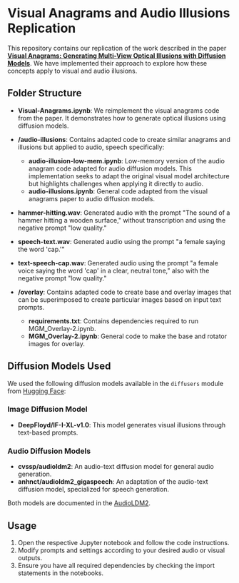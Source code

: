 # Visual Anagrams and Audio Illusions Replication

This repository contains our replication of the work described in the paper [**Visual Anagrams: Generating Multi-View Optical Illusions with Diffusion Models**](https://arxiv.org/pdf/2311.17919). We have implemented their approach to explore how these concepts apply to visual and audio illusions.

## Folder Structure
- **Visual-Anagrams.ipynb**: We reimplement the visual anagrams code from the paper. It demonstrates how to generate optical illusions using diffusion models.
  
- **/audio-illusions**: Contains adapted code to create similar anagrams and illusions but applied to audio, speech specifically:
  - **audio-illusion-low-mem.ipynb**: Low-memory version of the audio anagram code adapted for audio diffusion models. This implementation seeks to adapt the original visual model architecture but highlights challenges when applying it directly to audio.
  - **audio-illusions.ipynb**: General code adapted from the visual anagrams paper to audio diffusion models.

- **hammer-hitting.wav**: Generated audio with the prompt "The sound of a hammer hitting a wooden surface," without transcription and using the negative prompt "low quality."
- **speech-text.wav**: Generated audio using the prompt "a female saying the word 'cap.'"
- **text-speech-cap.wav**: Generated audio using the prompt "a female voice saying the word 'cap' in a clear, neutral tone," also with the negative prompt "low quality."

- **/overlay**: Contains adapted code to create base and overlay images that can be superimposed to create particular images based on input text prompts.
  - **requirements.txt**: Contains dependencies required to run MGM_Overlay-2.ipynb.
  - **MGM_Overlay-2.ipynb**: General code to make the base and rotator images for overlay.


## Diffusion Models Used
We used the following diffusion models available in the `diffusers` module from [Hugging Face](https://huggingface.co/):

### Image Diffusion Model
- **DeepFloyd/IF-I-XL-v1.0**: This model generates visual illusions through text-based prompts.

### Audio Diffusion Models
- **cvssp/audioldm2**: An audio-text diffusion model for general audio generation.
- **anhnct/audioldm2_gigaspeech**: An adaptation of the audio-text diffusion model, specialized for speech generation.

Both models are documented in the [AudioLDM2](https://huggingface.co/docs/diffusers/main/en/api/pipelines/audioldm2).



 

## Usage
1. Open the respective Jupyter notebook and follow the code instructions.
2. Modify prompts and settings according to your desired audio or visual outputs.
3. Ensure you have all required dependencies by checking the import statements in the notebooks.



